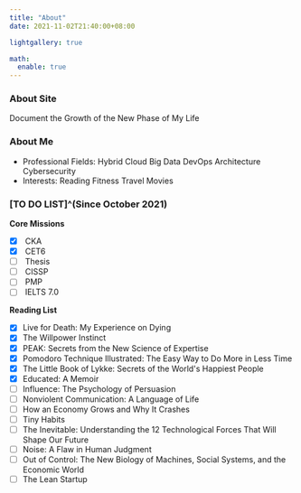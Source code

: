 ```yaml
---
title: "About"
date: 2021-11-02T21:40:00+08:00

lightgallery: true

math:
  enable: true
---
```


### About Site

<i class="fas fa-seedling fa-fw"></i> Document the Growth of the New Phase of My Life

### About Me

+ <i class="fas fa-user-tie fa-fw"></i> Professional Fields: <i class="fas fa-cloud-upload-alt fa-fw"></i> Hybrid Cloud <i class="fas fa-file-medical-alt fa-fw"></i> Big Data <i class="fas fa-sitemap fa-fw"></i> DevOps Architecture <i class="fas fa-user-shield fa-fw"></i> Cybersecurity
+ <i class="fas fa-heart fa-fw"></i> Interests: <i class="fas fa-book-reader fa-fw"></i> Reading <i class="fas fa-running fa-fw"></i> Fitness <i class="fab fa-fly fa-fw"></i> Travel <i class="fas fa-film fa-fw"></i> Movies

### [TO DO LIST]^(Since October 2021)

<i class="fas fa-tasks fa-fw"></i> **Core Missions**

- [x] <i class="fas fa-cubes fa-fw"></i> CKA
- [x] <i class="fas fa-font fa-fw"></i> CET6
- [ ] <i class="fas fa-graduation-cap fa-fw"></i> Thesis
- [ ] <i class="fas fa-user-shield fa-fw"></i> CISSP
- [ ] <i class="fas fa-users-cog fa-fw"></i> PMP
- [ ] <i class="fas fa-font fa-fw"></i> IELTS 7.0

<i class="fas fa-book-open fa-fw"></i> **Reading List**

- [x] Live for Death: My Experience on Dying
- [x] The Willpower Instinct 
- [x] PEAK: Secrets from the New Science of Expertise
- [x] Pomodoro Technique Illustrated: The Easy Way to Do More in Less Time
- [x] The Little Book of Lykke: Secrets of the World's Happiest People
- [x] Educated: A Memoir
- [ ] Influence: The Psychology of Persuasion
- [ ] Nonviolent Communication: A Language of Life
- [ ] How an Economy Grows and Why It Crashes
- [ ] Tiny Habits
- [ ] The Inevitable: Understanding the 12 Technological Forces That Will Shape Our Future
- [ ] Noise: A Flaw in Human Judgment
- [ ] Out of Control: The New Biology of Machines, Social Systems, and the Economic World
- [ ] The Lean Startup
